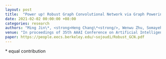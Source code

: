```yaml
---
layout: post
title:  "Power up! Robust Graph Convolutional Network via Graph Powering"
date: 2021-02-02 00:00:00 +08:00
categories: research
authors: "Ming Jin\*, <strong>Heng Chang\*<strong/>, Wenwu Zhu, Somayeh Sojoudi"
venue: "In proceedings of 35th AAAI Conference on Artificial Intelligence (AAAI)"
paper: https://people.eecs.berkeley.edu/~sojoudi/Robust_GCN.pdf
---
```

\* equal contribution
